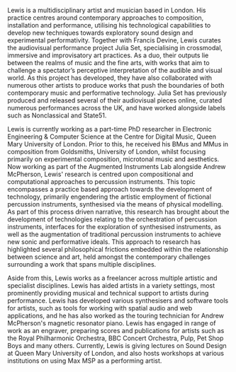 Lewis is a multidisciplinary artist and musician based in London. His practice centres around contemporary approaches to composition, installation and performance, utilising his technological capabilities to develop new techniques towards exploratory sound design and experimental performativity. Together with Francis Devine, Lewis curates the audiovisual performance project Julia Set, specialising in crossmodal, immersive and improvisatory art practices. As a duo, their outputs lie between the realms of music and the fine arts, with works that aim to challenge a spectator’s perceptive interpretation of the audible and visual world. As this project has developed, they have also collaborated with numerous other artists to produce works that push the boundaries of both contemporary music and performative technology. Julia Set has previously produced and released several of their audiovisual pieces online, curated numerous performances across the UK, and have worked alongside labels such as Nonclassical and State51.

Lewis is currently working as a part-time PhD researcher in Electronic Engineering & Computer Science at the Centre for Digital Music, Queen Mary University of London. Prior to this, he received his BMus and MMus in composition from Goldsmiths, University of London, whilst focusing primarily on experimental composition, microtonal music and aesthetics. Now working as part of the Augmented Instruments Lab alongside Andrew McPherson, Lewis' research is centred upon compositional and computational approaches to percussion instruments. This topic encompasses a practice based approach towards the development of technology, primarily engendering the artistic employment of fictional percussion instruments, synthesised via the means of physical modelling. As part of this process driven narrative, this research has brought about the development of technologies relating to the orchestration of percussion instruments, interfaces for the exploration of synthesised instruments, as well as the augmentation of traditional percussion instruments to achieve new sonic and performative ideals. This approach to research has highlighted several philosophical frictions embedded within the relationship between science and art, held amongst the contemporary challenges surrounding a work that spans multiple disciplines.

Aside from this, Lewis works as a freelancer across multiple artistic and specialist disciplines. Lewis has aided artists in a variety settings, most prominently providing musical and technical support to artists during performance. Lewis has developed various synthesisers and software tools for artists, such as tools for working with spatial audio and web applications, and he has also worked as the touring technician for Andrew McPherson's magnetic resonator piano. Lewis has engaged in range of work as an engraver, preparing scores and publications for artists such as the Royal Philharmonic Orchestra, BBC Concert Orchestra, Pulp, Pet Shop Boys and many others. Currently, Lewis is giving lectures on Sound Design at Queen Mary University of London, and also hosts workshops at various institutions on using Max MSP as a performing artist.
